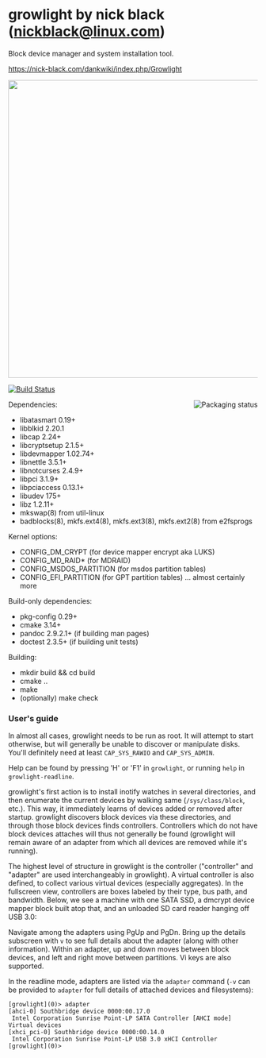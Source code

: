 # growlight by nick black (nickblack@linux.com)

Block device manager and system installation tool.

https://nick-black.com/dankwiki/index.php/Growlight

<p align="center">
<img width="606" height="600" src="doc/growlight-1.2.8.png"/>
</p>

[![Build Status](https://drone.dsscaw.com:4443/api/badges/dankamongmen/growlight/status.svg)](https://drone.dsscaw.com:4443/dankamongmen/growlight)

<a href="https://repology.org/project/growlight/versions">
 <img src="https://repology.org/badge/vertical-allrepos/growlight.svg" alt="Packaging status" align="right">
</a>

Dependencies:

 - libatasmart 0.19+
 - libblkid 2.20.1
 - libcap 2.24+
 - libcryptsetup 2.1.5+
 - libdevmapper 1.02.74+
 - libnettle 3.5.1+
 - libnotcurses 2.4.9+
 - libpci 3.1.9+
 - libpciaccess 0.13.1+
 - libudev 175+
 - libz 1.2.11+
 - mkswap(8) from util-linux
 - badblocks(8), mkfs.ext4(8), mkfs.ext3(8), mkfs.ext2(8) from e2fsprogs

Kernel options:

 - CONFIG_DM_CRYPT (for device mapper encrypt aka LUKS)
 - CONFIG_MD_RAID* (for MDRAID)
 - CONFIG_MSDOS_PARTITION (for msdos partition tables)
 - CONFIG_EFI_PARTITION (for GPT partition tables)
 ... almost certainly more

Build-only dependencies:

 - pkg-config 0.29+
 - cmake 3.14+
 - pandoc 2.9.2.1+ (if building man pages)
 - doctest 2.3.5+ (if building unit tests)

Building:

 - mkdir build && cd build
 - cmake ..
 - make
 - (optionally) make check

### User's guide

In almost all cases, growlight needs to be run as root. It will attempt to
start otherwise, but will generally be unable to discover or manipulate disks.
You'll definitely need at least `CAP_SYS_RAWIO` and `CAP_SYS_ADMIN`.

Help can be found by pressing 'H' or 'F1' in `growlight`, or running `help`
in `growlight-readline`.

growlight's first action is to install inotify watches in several directories,
and then enumerate the current devices by walking same (`/sys/class/block`,
etc.). This way, it immediately learns of devices added or removed after
startup. growlight discovers block devices via these directories, and through
those block devices finds controllers. Controllers which do not have block
devices attaches will thus not generally be found (growlight will remain aware
of an adapter from which all devices are removed while it's running).

The highest level of structure in growlight is the controller ("controller" and
"adapter" are used interchangeably in growlight). A virtual controller is also
defined, to collect various virtual devices (especially aggregates). In the
fullscreen view, controllers are boxes labeled by their type, bus path, and
bandwidth. Below, we see a machine with one SATA SSD, a dmcrypt device mapper
block built atop that, and an unloaded SD card reader hanging off USB 3.0:

Navigate among the adapters using PgUp and PgDn. Bring up the details subscreen
with `v` to see full details about the adapter (along with other information).
Within an adapter, up and down moves between block devices, and left and right
move between partitions. Vi keys are also supported.

In the readline mode, adapters are listed via the `adapter` command (`-v` can
be provided to `adapter` for full details of attached devices and filesystems):

```
[growlight](0)> adapter
[ahci-0] Southbridge device 0000:00.17.0
 Intel Corporation Sunrise Point-LP SATA Controller [AHCI mode]
Virtual devices
[xhci_pci-0] Southbridge device 0000:00.14.0
 Intel Corporation Sunrise Point-LP USB 3.0 xHCI Controller
[growlight](0)>
```

